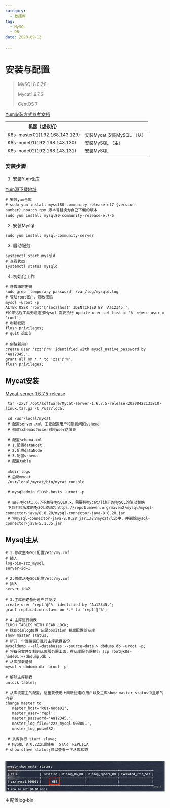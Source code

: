 ```yaml
---
category: 
  - 数据库
tag:
  - MySQL
  - DB
date: 2020-09-12

---
```

# 安装与配置

> MySQL8.0.28
>
> Mycat1.6.7.5
>
> CentOS 7

[Yum安装方式参考文档](https://dev.mysql.com/doc/refman/8.0/en/linux-installation-yum-repo.html)



| 机器（虚拟机）                |                            |
| ----------------------------- | -------------------------- |
| K8s-master01(192.168.143.129) | 安装Mycat 安装MySQL （从） |
| K8s-node01(192.168.143.130)   | 安装MySQL （主）           |
| K8s-node02(192.168.143.131)   | 安装MySQL                  |



### 安装步骤

1. 安装Yum仓库

[Yum源下载地址](https://dev.mysql.com/get/mysql80-community-release-el7-5.noarch.rpm)

``` shell
# 安装yum仓库
# sudo yum install mysql80-community-release-el7-{version-number}.noarch.rpm 版本号替换为自己下载的版本
sudo yum install mysql80-community-release-el7-5
```

2. 安装Mysql

```shell
sudo yum install mysql-community-server
```

3. 启动服务

```shell
systemctl start mysqld
# 查看状态
systemctl status mysqld
```

4. 初始化工作

```shell
# 获取临时密码
sudo grep 'temporary password' /var/log/mysqld.log
# 登陆root账户，修改密码
mysql -uroot -p
ALTER USER 'root'@'localhost' IDENTIFIED BY 'Aa12345.';
#如果远程工具无法连接Mysql 需要执行 update user set host = '%' where user = 'root';
# 刷新权限
flush privileges;
# quit 退出ß

# 创建新用户
create user 'zzz'@'%' identified with mysql_native_password by 'Aa12345.';
grant all on *.* to 'zzz'@'%';
flush privileges;
```



## Mycat安装

[Mycat-server-1.6.7.5-release](https://github.com/MyCATApache/Mycat-Server/releases/download/Mycat-server-1675-release/Mycat-server-1.6.7.5-release-20200422133810-linux.tar.gz)

```shell
 tar -zxvf /opt/software/Mycat-server-1.6.7.5-release-20200422133810-linux.tar.gz -C /usr/local
 
 cd /usr/local/mycat
 # 配置server.xml 主要配置用户和能访问的schema
 # 修改schemas为user对应user这张表
 
 # 配置schema.xml
 # 1.配置dataHost
 # 2.配置dataNode
 # 3.配置schema
 # 配置table
 
 mkdir logs
 # 启动mycat
 /usr/local/mycat/bin/mycat console
 
 # mysqladmin flush-hosts -uroot -p
 
 # 由于Mycat1.6.7不兼容MySQL8.x，需要将mycat/lib下的MySQL的驱动替换
 下载对应版本的MySQL驱动包https://repo1.maven.org/maven2/mysql/mysql-connector-java/8.0.28/mysql-connector-java-8.0.28.jar
 # 将mysql-connector-java-8.0.28.jar上传至mycat/lib中，并删除mysql-connector-java-5.1.35.jar
```



## Mysql主从

```shell
# 1.修改主MySQL配置/etc/my.cnf
# 插入
log-bin=zzz_mysql
server-id=1

# 2.修改从MySQL配置/etc/my.cnf
# 插入
server-id=2

# 3.主库创建备份账户并授权
create user 'repl'@'%' identified by 'Aa12345.';
grant replication slave on *.* to 'repl'@'%';

# 4.主库进行锁表
FLUSH TABLES WITH READ LOCK;
# 找到binlog位置 记录position 稍后配置给从库
show master status;
# 新开一个连接窗口进行主库数据备份
mysqldump --all-databases --source-data > dbdump.db -uroot -p;
# 将备份文件复制到从库服务器上面，在从库服务器执行 scp root@k8s-node01:~/dbdump.db .
# 从库加载备份
mysql < dbdump.db -uroot -p

# 解除主库锁表
unlock tables;

# 从库设置主的配置，这里要使用上面新创建的用户以及主库show master status中显示的内容
change master to
   master_host='k8s-node01',
   master_user='repl',
   master_password='Aa12345.',
   master_log_file='zzz_mysql.000001',
   master_log_pos=682;
   
 # 从库执行 start slave;
 # MySQL 8.0.22之后使用  START REPLICA 
# show slave status;可以查看一下从库状态


```



![image-20220210145247667](images/img_5.png)

主配置log-bin

